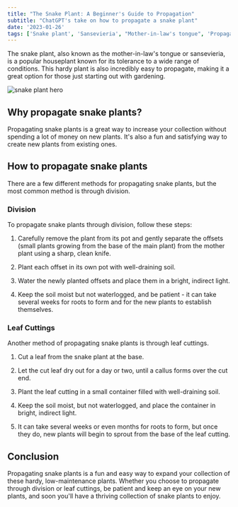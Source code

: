```yaml
---
title: "The Snake Plant: A Beginner's Guide to Propagation"
subtitle: "ChatGPT's take on how to propagate a snake plant"
date: '2023-01-26'
tags: ['Snake plant', 'Sansevieria', "Mother-in-law's tongue", 'Propagation', 'Houseplants', 'Gardening', 'Division', 'Leaf cuttings', 'Indoor plants', 'Low-maintenance plants']
---
```


The snake plant, also known as the mother-in-law's tongue or sansevieria, is a popular houseplant known for its tolerance to a wide range of conditions. This hardy plant is also incredibly easy to propagate, making it a great option for those just starting out with gardening.

![snake plant hero](/images/hero/snake-plant-propagation.png)

## Why propagate snake plants?

Propagating snake plants is a great way to increase your collection without spending a lot of money on new plants. It's also a fun and satisfying way to create new plants from existing ones.

## How to propagate snake plants

There are a few different methods for propagating snake plants, but the most common method is through division.

### Division

To propagate snake plants through division, follow these steps:

1. Carefully remove the plant from its pot and gently separate the offsets (small plants growing from the base of the main plant) from the mother plant using a sharp, clean knife.

2. Plant each offset in its own pot with well-draining soil.

3. Water the newly planted offsets and place them in a bright, indirect light.

4. Keep the soil moist but not waterlogged, and be patient - it can take several weeks for roots to form and for the new plants to establish themselves.

### Leaf Cuttings

Another method of propagating snake plants is through leaf cuttings.

1. Cut a leaf from the snake plant at the base.

2. Let the cut leaf dry out for a day or two, until a callus forms over the cut end.

3. Plant the leaf cutting in a small container filled with well-draining soil.

4. Keep the soil moist, but not waterlogged, and place the container in bright, indirect light.

5. It can take several weeks or even months for roots to form, but once they do, new plants will begin to sprout from the base of the leaf cutting.

## Conclusion

Propagating snake plants is a fun and easy way to expand your collection of these hardy, low-maintenance plants. Whether you choose to propagate through division or leaf cuttings, be patient and keep an eye on your new plants, and soon you'll have a thriving collection of snake plants to enjoy.
